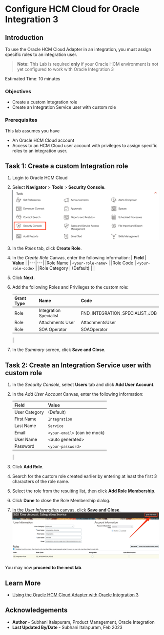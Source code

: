 # Configure HCM Cloud for Oracle Integration 3

## Introduction
To use the Oracle HCM Cloud Adapter in an integration, you must assign specific roles to an integration user.

> **Note:** This Lab is required **only** if your Oracle HCM environment is not yet configured to work with Oracle Integration 3


Estimated Time: 10 minutes

### Objectives
* Create a custom Integration role
* Create an Integration Service user with custom role


### Prerequisites
This lab assumes you have
* An Oracle HCM Cloud account
* Access to an HCM Cloud user account with privileges to assign specific roles to an integration user.


## Task 1: Create a custom Integration role

1. Login to Oracle HCM Cloud

2. Select **Navigator** &gt; **Tools** &gt; **Security Console**.
    ![Open Security Console](images/hcm-open-security-console.png)

3. In the *Roles* tab, click **Create Role**.

4. In the *Create Role* Canvas, enter the following information:
    | **Field**  | **Value** |
    |---|---|
    |Role Name | `<your-role-name>` |
    |Role Code | `<your-role-code>` |
    |Role Category | (Default) |
    |    

5. Click **Next**.

6. Add the following Roles and Privileges to the custom role:

    | Grant Type | Name | Code |
    | ---- | ---- | ---- |
    | Role | Integration Specialist | FND\_INTEGRATION\_SPECIALIST\_JOB |
    | Role | Attachments User | AttachmentsUser |
    | Role | SOA Operator | SOAOperator |
    |


7. In the *Summary* screen, click **Save and Close**.

## Task 2: Create an Integration Service user with custom role

1. In the *Security Console*, select **Users** tab and click **Add User Account**.

2.  In the *Add User Account* Canvas, enter the following information:

    | **Field**  | **Value** |
    |---|---|
    |User Category | (Default) |
    |First Name | `Integration` |
    |Last Name	 | `Service` |
    |Email | `<your-email>` (can be mock)|
    |User Name | &lt;auto generated&gt; |
    |Password | `<your-password>` |
    |

3. Click **Add Role**.

4. Search for the custom role created earlier by entering at least the first 3 characters of the role name.

5. Select the role from the resulting list, then click **Add Role Membership**.

6. Click **Done** to close the Role Membership dialog.

7. In the *User Information* canvas, click **Save and Close**.
    ![Save user with added role](images/hcm-user-with-roles.png)


You may now **proceed to the next lab**.


## Learn More
* [Using the Oracle HCM Cloud Adapter with Oracle Integration 3](https://docs.oracle.com/en/cloud/paas/application-integration/hcm-adapter/index.html)

## Acknowledgements
* **Author** - Subhani Italapuram, Product Management, Oracle Integration
* **Last Updated By/Date** - Subhani Italapuram, Feb 2023
